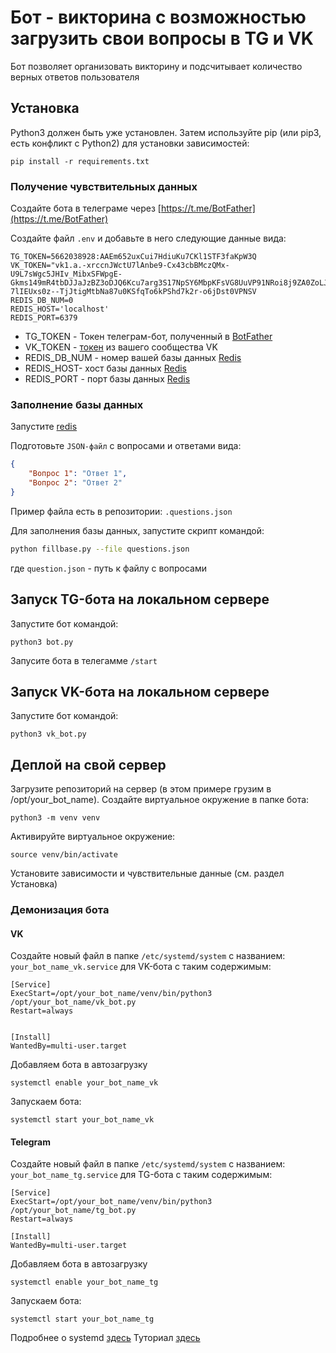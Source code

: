 # Бот - викторина с возможностью загрузить свои вопросы в TG и VK


Бот позволяет организовать викторину и подсчитывает количество верных ответов пользователя

## Установка

Python3 должен быть уже установлен. Затем используйте pip (или pip3, есть конфликт с Python2) для установки зависимостей:

```
pip install -r requirements.txt
```


### Получение чувствительных данных

Создайте бота в телеграме через [https://t.me/BotFather](https://t.me/BotFather)

Создайте файл ``.env`` и добавьте в него следующие данные вида:

```
TG_TOKEN=5662038928:AAEm652uxCui7HdiuKu7CKl1STF3faKpW3Q
VK_TOKEN="vk1.a.-xrccnJWctU7lAnbe9-Cx43cbBMczQMx-U9L7sWgc5JHIv_MibxSFWpgE-Gkms149mR4tbDJJaJzBZ3oDJQ6Kcu7arg3S17NpSY6MbpKFsVG8UuVP91NRoi8j9ZA0ZoLJnj4Ek0DR0_UUSPJqV-7lIEUxs0z--TjJtigMtbNa87u0KSfqTo6kPShd7k2r-o6jDst0VPNSV
REDIS_DB_NUM=0
REDIS_HOST='localhost'
REDIS_PORT=6379
```

- TG_TOKEN - Токен телеграм-бот, полученный в [BotFather](https://t.me/BotFather)
- VK_TOKEN - [токен](https://vk.com/@articles_vk-token-groups?ysclid=lb26bno4x7379535242) из вашего сообщества VK
- REDIS_DB_NUM - номер вашей базы данных [Redis](https://redis.io)
- REDIS_HOST- хост базы данных [Redis](https://redis.io)
- REDIS_PORT - порт базы данных [Redis](https://redis.io)

### Заполнение базы данных

Запустите [redis](https://redis.io/docs/getting-started/)

Подготовьте ``JSON-файл`` с вопросами и ответами вида:

```json
{
    "Вопрос 1": "Ответ 1",
    "Вопрос 2": "Ответ 2"
}
```

Пример файла есть в репозитории: ``.questions.json``

Для заполнения базы данных, запустите скрипт командой:

```sh
python fillbase.py --file questions.json
```

где  ``question.json`` - путь к файлу с вопросами


## Запуск TG-бота на локальном сервере

Запустите бот командой:

```
python3 bot.py
```

Запусите бота в телегамме ``/start``

## Запуск VK-бота на локальном сервере

Запустите бот командой:

```
python3 vk_bot.py
```

## Деплой на свой сервер

Загрузите репозиторий на сервер (в этом примере грузим в /opt/your_bot_name).
Создайте виртуальное окружение в папке бота:

```commandline
python3 -m venv venv
```

Активируйте виртуальное окружение:

```
source venv/bin/activate
```
Установите зависимости и чувствительные данные (см. раздел Установка)

### Демонизация бота

#### VK
Создайте новый файл в папке ``/etc/systemd/system`` с названием:
``your_bot_name_vk.service`` для VK-бота c таким содержимым:

```
[Service]
ExecStart=/opt/your_bot_name/venv/bin/python3 /opt/your_bot_name/vk_bot.py
Restart=always


[Install]
WantedBy=multi-user.target
```

Добавляем бота в автозагрузку

```commandline
systemctl enable your_bot_name_vk
```

Запускаем бота:

```commandline
systemctl start your_bot_name_vk
```

#### Telegram
Создайте новый файл в папке ``/etc/systemd/system`` с названием:
``your_bot_name_tg.service`` для TG-бота c таким содержимым:

```
[Service]
ExecStart=/opt/your_bot_name/venv/bin/python3 /opt/your_bot_name/tg_bot.py
Restart=always

[Install]
WantedBy=multi-user.target
```

Добавляем бота в автозагрузку

```commandline
systemctl enable your_bot_name_tg
```

Запускаем бота:

```commandline
systemctl start your_bot_name_tg
```

Подробнее о systemd [здесь](https://www.freedesktop.org/software/systemd/man/systemd.service.html)
Туториал [здесь](https://4te.me/post/systemd-unit-ubuntu/)